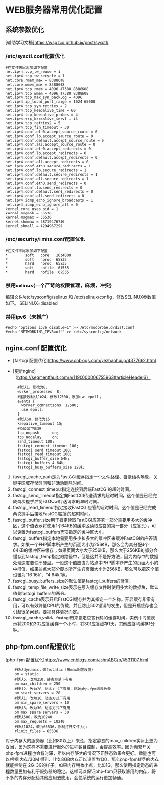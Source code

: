 # WEB服务器常用优化配置

## 系统参数优化
[辅助学习文档]https://wsgzao.github.io/post/sysctl/

### /etc/sysctl.conf配置优化

    #在文件末尾添加如下配置  
    net.ipv4.tcp_tw_reuse = 1
    net.ipv4.tcp_tw_recycle = 1
    net.core.rmem_max = 8388608
    net.core.wmem_max = 8388608
    net.ipv4.tcp_rmem = 4096 87380 8388608
    net.ipv4.tcp_wmem = 4096 87380 8388608
    net.ipv4.tcp_max_syn_backlog = 4096
    net.ipv4.ip_local_port_range = 1024 65000
    net.ipv4.tcp_syn_retries = 2
    net.ipv4.tcp_keepalive_time = 60
    net.ipv4.tcp_keepalive_probes = 4
    net.ipv4.tcp_keepalive_intvl = 15
    net.ipv4.tcp_retries2 = 5
    net.ipv4.tcp_fin_timeout = 30
    net.ipv4.conf.eth0.accept_source_route = 0
    net.ipv4.conf.lo.accept_source_route = 0
    net.ipv4.conf.default.accept_source_route = 0
    net.ipv4.conf.all.accept_source_route = 0
    net.ipv4.conf.eth0.accept_redirects = 0
    net.ipv4.conf.lo.accept_redirects = 0
    net.ipv4.conf.default.accept_redirects = 0
    net.ipv4.conf.all.accept_redirects = 0
    net.ipv4.conf.eth0.secure_redirects = 1
    net.ipv4.conf.lo.secure_redirects = 1
    net.ipv4.conf.default.secure_redirects = 1
    net.ipv4.conf.all.secure_redirects = 1
    net.ipv4.conf.eth0.send_redirects = 0
    net.ipv4.conf.lo.send_redirects = 0
    net.ipv4.conf.default.send_redirects = 0
    net.ipv4.conf.all.send_redirects = 0
    net.ipv4.icmp_echo_ignore_broadcasts = 1
    net.ipv4.icmp_echo_ignore_all = 0
    kernel.core_uses_pid = 1
    kernel.msgmnb = 65536
    kernel.msgmax = 65536
    kernel.shmmax = 68719476736
    kernel.shmall = 4294967296

### /etc/security/limits.conf配置优化

    #在文件末尾添加如下配置
    *        soft   core   1024000
    *        soft   nproc  65535
    *        hard   nproc  65535
    *        soft   nofile  65535
    *        hard   nofile  65535

### 禁用selinux(一个严苛的权限管理，麻烦，冲突)
 编辑文件/etc/sysconfig/selinux 和 /etc/selinux/config，修改SELINUX参数值如下。
SELINUX=disabled

### 禁用ipv6（未推广）
    #echo "options ipv6 disable=1" >> /etc/modprobe.d/dist.conf
    #echo "NETWORKING_IPV6=off" >> /etc/sysconfig/network

## nginx.conf 配置优化
* [fastcgi 配置优化]https://www.cnblogs.com/yezhaohui/p/4377662.html
* [更新nginx]（https://segmentfault.com/a/1190000006755963#articleHeader6）

        #默认1，修改为8，
        worker_processes  8;
        #连接数默认1024，修改12500；添加use epoll； 
        events {
          worker_connections  12500;
          use epoll;
        }
        #默认60，修改为15
        keepalive_timeout 15;
        #添加如下配置
        tcp_nopush      on;
        tcp_nodelay     on;
        send_timeout 100;
        fastcgi_connect_timeout 100;
        fastcgi_send_timeout 100;
        fastcgi_read_timeout 100;
        fastcgi_buffer_size 64k;
        fastcgi_buffers 4 64k;
        fastcgi_busy_buffers_size 128k;

1. fastcgi_cache_path是为FastCGI缓存指定一个文件路径、目录结构等级、关键字区域存储时间和非活动删除时间。
1. fastcgi_connect_timeout指定连接到后端FastCGI的超时时间。
1. fastcgi_send_timeout指定向FastCGI传送请求的超时时间，这个值是已经完成两次握手后向FastCGI传送请求的超时时间。
1. fastcgi_read_timeout指定接收FastCGI应答的超时时间，这个值是已经完成两次握手后接收FastCGI应答的超时时间。
1. fastcgi_buffer_size用于指定读取FastCGI应答第一部分需要用多大的缓冲区，这个值表示将使用1个64KB的缓冲区读取应答的第一部分（应答头），可以设置为fastcgi_buffers选项指定的缓冲区大小。
1. fastcgi_buffers指定本地需要用多少和多大的缓冲区来缓冲FastCGI的应答请求。如果一个PHP脚本所产生的页面大小为256KB，那么会为其分配4个64KB的缓冲区来缓存；如果页面大小大于256KB，那么大于256KB的部分会缓存到fastcgi_temp指定的路径中，但是这并不是好方法，因为内存中的数据处理速度要快于硬盘。一般这个值应该为站点中PHP脚本所产生的页面大小的中间值，如果站点大部分脚本所产生的页面大小为256KB，那么可以把这个值设置为“16 16k”、“4 64k”等。
1. fastcgi_busy_buffers_size的默认值是fastcgi_buffers的两倍。
1. fastcgi_temp_file_write_size表示在写入缓存文件时使用多大的数据块，默认值是fastcgi_buffers的两倍。
1. fastcgi_cache表示开启FastCGI缓存并为其指定一个名称。开启缓存非常有用，可以有效降低CPU的负载，并且防止502错误的发生，但是开启缓存也会引起很多问题，要视具体情况而定。
1. fastcgi_cache_valid、fastcgi用来指定应答代码的缓存时间，实例中的值表示将200和302应答缓存一个小时，将301应答缓存1天，其他应答均缓存1分钟。

## php-fpm.conf配置优化
[php-fpm 配置优化]https://www.cnblogs.com/JohnABC/p/4531107.html

        #默认dynamic，改为static（按max配置设置）
        pm = static
        #默认5，改为250，静态方式下有用
        pm.max_children = 250
        #默认2，改为20，动态方式下有用，起始php-fpm进程数量
        pm.start_servers = 20
        #默认1，改为10，动态方式下有用
        pm.min_spare_servers = 10
        #默认3，改为30，动态方式下有用
        pm.max_spare_servers = 30
        #默认500，改为10240
        pm.max_requests = 10240
        #默认1024，改为65536，限制打开文件大小
        rlimit_files = 65536
      
对于内存大的服务器（比如8G以上）来说，指定静态的max_children实际上更为妥当，因为这样不需要进行额外的进程数目控制，会提高效率。因为频繁开关php-fpm进程也会有时滞，所以内存够大的情况下开静态效果会更好。数量也可以根据 内存/30M 得到，比如8GB内存可以设置为100，那么php-fpm耗费的内存就能控制在 2G-3G的样子。如果内存稍微小点，比如1G，那么使用指定动态的进程数量更加有利于服务器的稳定。这样可以保证php-fpm只获取够用的内存，将不多的内存分配给其他应用去使用，会使系统的运行更加畅通。

